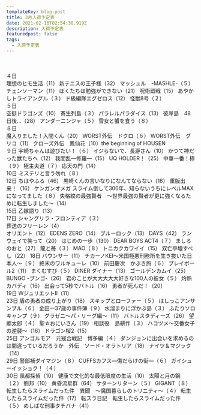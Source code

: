 ```yaml
---
templateKey: blog-post
title: 3月入荷予定表
date: 2021-02-16T02:54:30.919Z
description: 入荷予定表
featuredpost: false
tags:
  - 入荷予定表
---
```

　　	
	
４日	\
        理想のヒモ生活（11）
	新テニスの王子様（32）
	マッシュル　-MASHLE-（５）
	チェンソーマン（11）
	ぼくたちは勉強ができない（21）
	呪術廻戦（15）
	あやかしトライアングル（３）
	ド級編隊エグゼロス（12）
	怪獣8号（２）
\
５日 \
        空挺ドラゴンズ（10）
	寄生列島（３）
	パラレルパラダイス（13）
	彼岸島　48日後…（28）
	アンダーニンジャ（５）
	雪女と蟹を食う（８）
\
８日	\
        魔入りました！入間くん（20）
	WORST外伝　ドクロ（６）
	WORST外伝　グリコ（11）
	クローズ外伝　鳳仙花（10）the beginning of HOUSEN
\
９日	宇崎ちゃんは遊びたい！（６）
	イジらないで、長瀞さん（10）
	かつて神だった獣たちへ（12）
	我間乱―修羅―（15）
	UQ HOLDER！（25）
	中華一番！極（９）
	極主夫道（７）
	応天の門（14）
\
10日	ミステリと言う勿れ（８）
\
12日	ちはやふる（46）
	黒崎くんの言いなりになんてならない（18）
	重版出来！（16）
	ケンガンオメガ
	スライム倒して300年、知らないうちにレベルMAXになってました（８）
	失格紋の最強賢者　～世界最強の賢者が更に強くなるために転生しました～（14）
\
15日	乙嫁語り（13）
\
17日	シャングリラ・フロンティア（３）\
        葬送のフリーレン（4）　\
	オリエント（12）
	EDENS ZERO（14）
	ブルーロック（13）
	DAYS（42）
	ランウェイで笑って（20）
	はじめの一歩（130）
	DEAR BOYS ACT4（７）
	ましろのおと（27）
	龍と苺（３）
	MAO（８）
	トニカクカワイイ（15）
	双亡亭壊すべし（22）
18日	バウンサー（11）
	チカーノKEI～米国極悪刑務所を生き抜いた日本人～（９）
	終末のワルキューレ（10）
	前田慶次　かぶき旅（６）
	プレイボール2（11）
	まくむすび（５）
	DINER ダイナー（13）
	ゴールデンカムイ（25）
	BUNGO -ブンゴ-（26）
	君のことが大大大大大好きな100人の彼女（５）
	灼熱カバディ（16）
	出会って5秒でバトル（16）
	勇者が死んだ！（20）
\
19日	WジュリエットⅡ（11）
\
23日	盾の勇者の成り上がり（18）
	スキップとローファー（５）
	はしっこアンサンブル（６）
	金田一37歳の事件簿（９）
	水溜まりに浮かぶ島（３）
	ふたりソロキャンプ（９）
	グラゼニ～パ・リーグ編～（11）
	バトルスタディーズ（26）
	望郷太郎（４）
	聖☆おにいさん（19）
	相談役　島耕作（３）
	ハコヅメ～交番女子の逆襲～（16）
	ドラゴン桜2（15）
\
25日	アンゴルモア　元寇合戦記　博多編（４）
	ダンジョンに出会いを求めるのは間違っているだろうか　外伝　ソード・オラトリア（18）
	ナイツ＆マジック（14）
\
29日	警部補ダイマジン（８）
	CUFFSカフス―傷だらけの街―（６）
	ガイシューイッショク！（４）
\
30日	風都探偵（10）
	健康で文化的な最低限度の生活（10）
	太陽と月の鋼（２）
	劉邦（10）
	黄昏流星群（64）
	サターンリターン（５）
	GIGANT（８）
	転生したらスライムだった件　異聞　～魔国暮らしのトリニティ～（４）
	転生したらスライムだった件（17）
	転スラ日記　転生したらスライムだった件（５）
	めしばな刑事タチバナ（41）